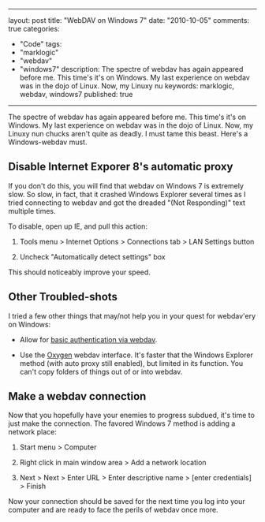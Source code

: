 
---
layout: post
title: "WebDAV on Windows 7"
date: "2010-10-05"
comments: true
categories:
  - "Code"
tags:
  - "marklogic"
  - "webdav"
  - "windows7"
description: The spectre of webdav has again appeared before me.  This time's it's on Windows.  My last experience on webdav was in the dojo of Linux.  Now, my Linuxy nu
keywords: marklogic, webdav, windows7
published: true
---

The spectre of webdav has again appeared before me.  This time's it's on Windows.  My last experience on webdav was in the dojo of Linux.  Now, my Linuxy nun chucks aren't quite as deadly.  I must tame this beast.  Here's a Windows-webdav must.

<!--more-->

Disable Internet Exporer 8's automatic proxy
--------------------------------------------

If you don't do this, you will find that webdav on Windows 7 is extremely slow.  So slow, in fact, that it crashed Windows Explorer several times as I tried connecting to webdav and got the dreaded "(Not Responding)" text multiple times.

To disable, open up IE, and pull this action:

1. Tools menu > Internet Options > Connections tab > LAN Settings button

2. Uncheck "Automatically detect settings" box

This should noticeably improve your speed.


Other Troubled-shots
--------------------

I tried a few other things that may/not help you in your quest for webdav'ery on Windows:

* Allow for [basic authentication via webdav](http://support.microsoft.com/kb/841215).

* Use the [Oxygen](http://www.oxygenxml.com/download.html) webdav interface.  It's faster that the Windows Explorer method (with auto proxy still enabled), but limited in its function.  You can't copy folders of things out of or into webdav.


Make a webdav connection
------------------------

Now that you hopefully have your enemies to progress subdued, it's time to just make the connection.  The favored Windows 7 method is adding a network place:

1. Start menu > Computer 

2. Right click in main window area > Add a network location

3. Next > Next > Enter URL > Enter descriptive name > [enter credentials] > Finish

Now your connection should be saved for the next time you log into your computer and are ready to face the perils of webdav once more.

  
